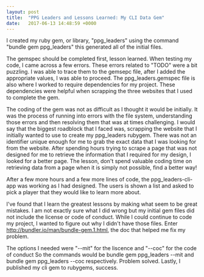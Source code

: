 ```yaml
---
layout: post
title:  "PPG Leaders and Lessons Learned: My CLI Data Gem"
date:   2017-06-13 14:48:59 +0000
---
```



I created my ruby gem, or library, "ppg_leaders" using the command "bundle gem ppg_leaders" this generated all of the initial files. 

The gemspec should be completed first, lesson learned. When testing my code, I came across a few errors. These errors related to "TODO" were a bit puzzling. I was able to trace them to the gemsepc file, after I added the appropriate values, I was able to proceed. The ppg_leaders.gemspec file is also where I worked to require dependencies for my project. These dependencies were helpful when scrapping the three websites that I used to complete the gem. 
 
The coding of the gem was not as difficult as I thought it would be initially. It was the process of running into errors with the file system, understanding those errors and then resolving them that was at times challenging. I would say that the biggest roadblock that I faced was, scrapping the website that I initially wanted to use to create my ppg_leaders rubygem. There was not an identifier unique enough for me to grab the exact data that I was looking for from the website. After spending hours trying to scrape a page that was not designed for me to retrieve the information that I required for my design, I looked for a better page. The lesson, don't spend valuable coding time on retrieving data from a page when it is simply not possible, find a better way!

After a few more hours and a few more lines of code, the ppg_leaders-cli-app was working as I had designed. The users is shown a list and asked to pick a player that they would like to learn more about. 
 
I've found that I learn the greatest lessons by making what seem to be great mistakes. I am not exactly sure what I did wrong but my initial gem files did not include the license or code of conduct. While I could continue to code my project, I wanted to figure out why I didn't have those files. Enter http://bundler.io/man/bundle-gem.1.html, the doc that helped me fix my problem. 
 
The options I needed were "--mit" for the liscence and "--coc" for the code of conduct So the commands would be bundle gem ppg_leaders --mit and bundle gem ppg_leaders --coc respectively. Problem solved.
Lastly, I published my cli gem to rubygems, success. 


 


